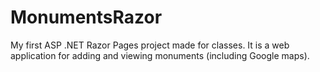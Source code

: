 # MonumentsRazor
My first ASP .NET Razor Pages project made for classes. It is a web application for adding and viewing monuments (including  Google maps).

